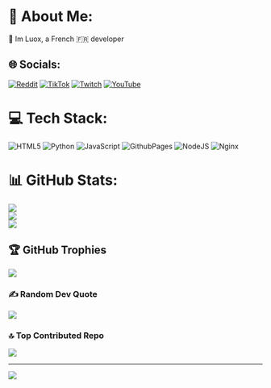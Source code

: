 # 💫 About Me:
👋 Im Luox, a French 🇫🇷 developer


## 🌐 Socials:
[![Reddit](https://img.shields.io/badge/Reddit-%23FF4500.svg?logo=Reddit&logoColor=white)](https://reddit.com/user/luox_) [![TikTok](https://img.shields.io/badge/TikTok-%23000000.svg?logo=TikTok&logoColor=white)](https://tiktok.com/@luoxfr) [![Twitch](https://img.shields.io/badge/Twitch-%239146FF.svg?logo=Twitch&logoColor=white)](https://twitch.tv/ttvLuox) [![YouTube](https://img.shields.io/badge/YouTube-%23FF0000.svg?logo=YouTube&logoColor=white)](https://youtube.com/@Luox_) 

# 💻 Tech Stack:
![HTML5](https://img.shields.io/badge/html5-%23E34F26.svg?style=for-the-badge&logo=html5&logoColor=white) ![Python](https://img.shields.io/badge/python-3670A0?style=for-the-badge&logo=python&logoColor=ffdd54) ![JavaScript](https://img.shields.io/badge/javascript-%23323330.svg?style=for-the-badge&logo=javascript&logoColor=%23F7DF1E) ![GithubPages](https://img.shields.io/badge/github%20pages-121013?style=for-the-badge&logo=github&logoColor=white) ![NodeJS](https://img.shields.io/badge/node.js-6DA55F?style=for-the-badge&logo=node.js&logoColor=white) ![Nginx](https://img.shields.io/badge/nginx-%23009639.svg?style=for-the-badge&logo=nginx&logoColor=white)
# 📊 GitHub Stats:
![](https://github-readme-stats.vercel.app/api?username=luoxthedev&theme=dark&hide_border=false&include_all_commits=true&count_private=false)<br/>
![](https://github-readme-streak-stats.herokuapp.com/?user=luoxthedev&theme=dark&hide_border=false)<br/>
![](https://github-readme-stats.vercel.app/api/top-langs/?username=luoxthedev&theme=dark&hide_border=false&include_all_commits=true&count_private=false&layout=compact)

## 🏆 GitHub Trophies
![](https://github-profile-trophy.vercel.app/?username=luoxthedev&theme=radical&no-frame=false&no-bg=false&margin-w=4)

### ✍️ Random Dev Quote
![](https://quotes-github-readme.vercel.app/api?type=horizontal&theme=radical)

### 🔝 Top Contributed Repo
![](https://github-contributor-stats.vercel.app/api?username=luoxthedev&limit=5&theme=dracula&combine_all_yearly_contributions=true)

---
[![](https://visitcount.itsvg.in/api?id=luoxthedev&icon=0&color=1)](https://visitcount.itsvg.in)
